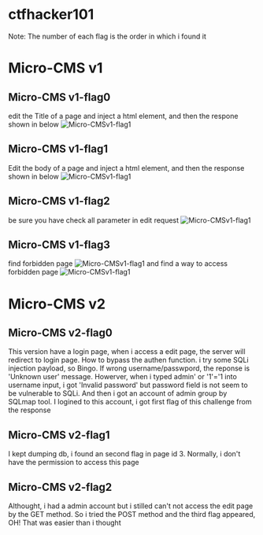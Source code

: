 # ctfhacker101
Note: The number of each flag is the order in which i found it
# Micro-CMS v1
## Micro-CMS v1-flag0
edit the Title of a page and inject a html element, and then the respone shown in below 
![Micro-CMSv1-flag1](https://github.com/vuongnv96/ctfhacker101/blob/master/Micro-CMS%20v1-flag0.png)
## Micro-CMS v1-flag1
Edit the body of a page and inject a html element, and then the response shown in below 
![Micro-CMSv1-flag1](https://github.com/vuongnv96/ctfhacker101/blob/master/Micro-CMS%20v1-flag1.png)
## Micro-CMS v1-flag2
be sure you have check all parameter in edit request
![Micro-CMSv1-flag1](https://github.com/vuongnv96/ctfhacker101/blob/master/Micro-CMS%20v1-flag2.png)
## Micro-CMS v1-flag3
find forbidden page
![Micro-CMSv1-flag1](https://github.com/vuongnv96/ctfhacker101/blob/master/Micro-CMS%20v1-flag3-0.png)
and find a way to access forbidden page
![Micro-CMSv1-flag1](https://github.com/vuongnv96/ctfhacker101/blob/master/Micro-CMS%20v1-flag3-1.png)

# Micro-CMS v2
## Micro-CMS v2-flag0
This version have a login page, when i access a edit page, the server will redirect to login page. How to bypass the authen function. i try some SQLi injection payload, so Bingo.
If wrong username/passwpord, the reponse is 'Unknown user' message. Howerver, when i typed  admin' or '1'='1 into username input, i got 'Invalid password' but password field is not seem to be vulnerable to SQLi. And then i got an account of admin group by SQLmap tool. I logined to this account, i got first flag of this challenge from the response
## Micro-CMS v2-flag1
I kept dumping db, i found an second flag in page id 3. Normally, i don't have the permission to access this page 
## Micro-CMS v2-flag2
Althought,  i had a admin account but i stilled can't not access the edit page by the GET method. So i tried the POST method and the third flag appeared, OH! That was easier than i thought
